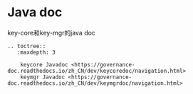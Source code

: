 # Java doc

key-core和key-mgr的java doc


```eval_rst
.. toctree::
   :maxdepth: 3

    keycore Javadoc <https://governance-doc.readthedocs.io/zh_CN/dev/keycoredoc/navigation.html>
    keymgr Javadoc <https://governance-doc.readthedocs.io/zh_CN/dev/keymgrdoc/navigation.html>
 
```